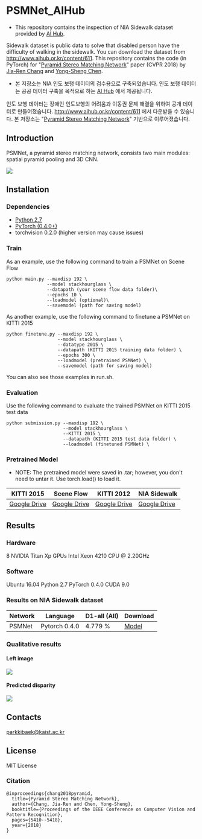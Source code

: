 # PSMNet_AIHub

- This repository contains the inspection of NIA Sidewalk dataset provided by [AI Hub](http://www.aihub.or.kr/).

Sidewalk dataset is public data to solve that disabled person have the difficulty of walking in the sidewalk.
You can download the dataset from http://www.aihub.or.kr/content/611.
This repository contains the code (in PyTorch) for "[Pyramid Stereo Matching Network](https://arxiv.org/abs/1803.08669)" paper (CVPR 2018) by [Jia-Ren Chang](https://jiarenchang.github.io/) and [Yong-Sheng Chen](https://people.cs.nctu.edu.tw/~yschen/).

- 본 저장소는 NIA 인도 보행 데이터의 검수용으로 구축되었습니다. 인도 보행 데이터는 공공 데이터 구축을 목적으로 하는 [AI Hub](http://www.aihub.or.kr/) 에서 제공됩니다.

인도 보행 데이터는 장애인 인도보행의 어려움과 이동권 문제 해결을 위하여 공개 데이터로 만들어졌습니다. http://www.aihub.or.kr/content/611 에서 다운받을 수 있습니다.
본 저장소는 "[Pyramid Stereo Matching Network](https://arxiv.org/abs/1803.08669)" 기반으로 이루어졌습니다.

## Introduction

PSMNet, a pyramid stereo matching network, consists two main modules: spatial pyramid pooling and 3D CNN.

<img align="center" src="https://user-images.githubusercontent.com/11732099/43501836-1d32897c-958a-11e8-8083-ad41ec26be17.jpg">

## Installation

### Dependencies

- [Python 2.7](https://www.python.org/downloads/)
- [PyTorch (0.4.0+)](http://pytorch.org)
- torchvision 0.2.0 (higher version may cause issues)


### Train
As an example, use the following command to train a PSMNet on Scene Flow

```
python main.py --maxdisp 192 \
               --model stackhourglass \
               --datapath (your scene flow data folder)\
               --epochs 10 \
               --loadmodel (optional)\
               --savemodel (path for saving model)
```

As another example, use the following command to finetune a PSMNet on KITTI 2015

```
python finetune.py --maxdisp 192 \
                   --model stackhourglass \
                   --datatype 2015 \
                   --datapath (KITTI 2015 training data folder) \
                   --epochs 300 \
                   --loadmodel (pretrained PSMNet) \
                   --savemodel (path for saving model)
```
You can also see those examples in run.sh.

### Evaluation
Use the following command to evaluate the trained PSMNet on KITTI 2015 test data

```
python submission.py --maxdisp 192 \
                     --model stackhourglass \
                     --KITTI 2015 \
                     --datapath (KITTI 2015 test data folder) \
                     --loadmodel (finetuned PSMNet) \
```

### Pretrained Model
- NOTE: The pretrained model were saved in .tar; however, you don't need to untar it. Use torch.load() to load it.

| KITTI 2015 |  Scene Flow | KITTI 2012| NIA Sidewalk |
|---|---|---|---|
|[Google Drive](https://drive.google.com/file/d/1pHWjmhKMG4ffCrpcsp_MTXMJXhgl3kF9/view?usp=sharing)|[Google Drive](https://drive.google.com/file/d/1xoqkQ2NXik1TML_FMUTNZJFAHrhLdKZG/view?usp=sharing)|[Google Drive](https://drive.google.com/file/d/1p4eJ2xDzvQxaqB20A_MmSP9-KORBX1pZ/view)|[Google Drive](https://drive.google.com/open?id=1S8KUz2bCRhBbj_YRyzjB03Ag_S8WJA2I)|


## Results

### Hardware

8 NVIDIA Titan Xp GPUs
Intel Xeon 4210 CPU @ 2.20GHz

### Software

Ubuntu 16.04
Python 2.7
PyTorch 0.4.0
CUDA 9.0


### Results on NIA Sidewalk dataset

| Network | Language | D1-all (All) | Download |
|--|--|--|--|
| PSMNet | Pytorch 0.4.0 | 4.779 % | [Model](https://drive.google.com/file/d/1ZWhZL_ZiwQub9ZtoNjNzLXjgLHwbF4Wm/view?usp=sharing) |


### Qualitative results
#### Left image
<img align="center" src="https://user-images.githubusercontent.com/36181879/69515135-f21e4a00-0f90-11ea-805f-8cf4fa33529f.png">

#### Predicted disparity
<img align="center" src="https://user-images.githubusercontent.com/36181879/69515137-f21e4a00-0f90-11ea-948a-af3a84dc3f5b.png">


## Contacts
parkkibaek@kaist.ac.kr

## License
MIT License

### Citation
```
@inproceedings{chang2018pyramid,
  title={Pyramid Stereo Matching Network},
  author={Chang, Jia-Ren and Chen, Yong-Sheng},
  booktitle={Proceedings of the IEEE Conference on Computer Vision and Pattern Recognition},
  pages={5410--5418},
  year={2018}
}
```